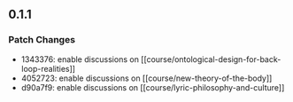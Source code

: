 
## 0.1.1

### Patch Changes

- 1343376: enable discussions on [[course/ontological-design-for-back-loop-realities]]
- 4052723: enable discussions on [[course/new-theory-of-the-body]]
- d90a7f9: enable discussions on [[course/lyric-philosophy-and-culture]]

